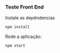 ### Teste Front End

Instale as depêndencias
```sh
npm install
```

Rode a aplicação:
```sh
npm start